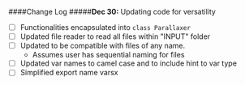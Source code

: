 ####Change Log
#####**Dec 30:** Updating code for versatility
- [	] Functionalities encapsulated into `class Parallaxer`
- [ ] Updated file reader to read all files within "INPUT" folder 
- [ ] Updated to be compatible with files of any name. 
	- Assumes user has sequential naming for files
- [ ] Updated var names to camel case and to include hint to var type
- [ ] Simplified export name varsx